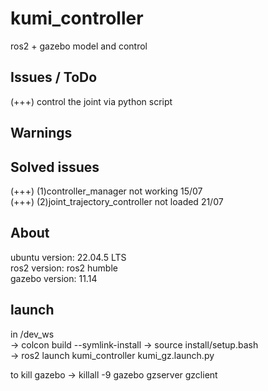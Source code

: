 # kumi_controller
ros2 + gazebo model and control


## Issues / ToDo
(+++) control the joint via python script


## Warnings

## Solved issues
(+++) (1)controller_manager not working             15/07    
(+++) (2)joint_trajectory_controller not loaded     21/07

## About
ubuntu version: 22.04.5 LTS  
ros2 version: ros2 humble  
gazebo version: 11.14

## launch
in /dev_ws  
-> colcon build --symlink-install 
-> source install/setup.bash  
-> ros2 launch kumi_controller kumi_gz.launch.py

to kill gazebo
-> killall -9 gazebo gzserver gzclient

